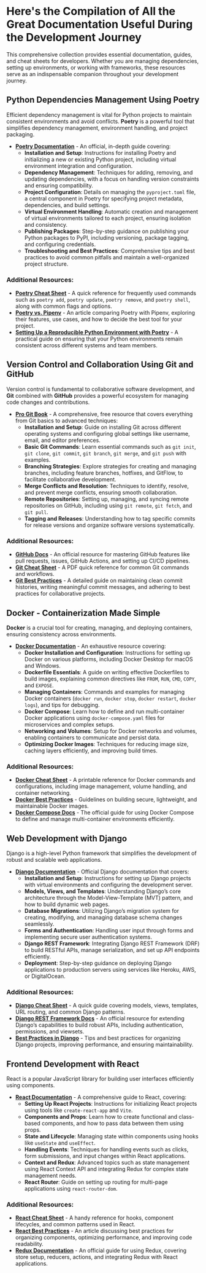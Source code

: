 # Here's the Compilation of All the Great Documentation Useful During the Development Journey

This comprehensive collection provides essential documentation, guides, and cheat sheets for developers. Whether you are managing dependencies, setting up environments, or working with frameworks, these resources serve as an indispensable companion throughout your development journey.

## Python Dependencies Management Using Poetry

Efficient dependency management is vital for Python projects to maintain consistent environments and avoid conflicts. **Poetry** is a powerful tool that simplifies dependency management, environment handling, and project packaging.

- **[Poetry Documentation](https://python-poetry.org/docs/)** - An official, in-depth guide covering:
  - **Installation and Setup**: Instructions for installing Poetry and initializing a new or existing Python project, including virtual environment integration and configuration.
  - **Dependency Management**: Techniques for adding, removing, and updating dependencies, with a focus on handling version constraints and ensuring compatibility.
  - **Project Configuration**: Details on managing the `pyproject.toml` file, a central component in Poetry for specifying project metadata, dependencies, and build settings.
  - **Virtual Environment Handling**: Automatic creation and management of virtual environments tailored to each project, ensuring isolation and consistency.
  - **Publishing Packages**: Step-by-step guidance on publishing your Python packages to PyPI, including versioning, package tagging, and configuring credentials.
  - **Troubleshooting and Best Practices**: Comprehensive tips and best practices to avoid common pitfalls and maintain a well-organized project structure.

### Additional Resources:
- **[Poetry Cheat Sheet](https://cheatography.com)** - A quick reference for frequently used commands such as `poetry add`, `poetry update`, `poetry remove`, and `poetry shell`, along with common flags and options.
- **[Poetry vs. Pipenv](https://realpython.com)** - An article comparing Poetry with Pipenv, exploring their features, use cases, and how to decide the best tool for your project.
- **[Setting Up a Reproducible Python Environment with Poetry](https://dev.to)** - A practical guide on ensuring that your Python environments remain consistent across different systems and team members.

## Version Control and Collaboration Using Git and GitHub

Version control is fundamental to collaborative software development, and **Git** combined with **GitHub** provides a powerful ecosystem for managing code changes and contributions.

- **[Pro Git Book](https://git-scm.com/book/en/v2)** - A comprehensive, free resource that covers everything from Git basics to advanced techniques:
  - **Installation and Setup**: Guide on installing Git across different operating systems and configuring global settings like username, email, and editor preferences.
  - **Basic Git Commands**: Learn essential commands such as `git init`, `git clone`, `git commit`, `git branch`, `git merge`, and `git push` with examples.
  - **Branching Strategies**: Explore strategies for creating and managing branches, including feature branches, hotfixes, and GitFlow, to facilitate collaborative development.
  - **Merge Conflicts and Resolution**: Techniques to identify, resolve, and prevent merge conflicts, ensuring smooth collaboration.
  - **Remote Repositories**: Setting up, managing, and syncing remote repositories on GitHub, including using `git remote`, `git fetch`, and `git pull`.
  - **Tagging and Releases**: Understanding how to tag specific commits for release versions and organize software versions systematically.

### Additional Resources:
- **[GitHub Docs](https://docs.github.com/)** - An official resource for mastering GitHub features like pull requests, issues, GitHub Actions, and setting up CI/CD pipelines.
- **[Git Cheat Sheet](https://education.github.com/git-cheat-sheet-education.pdf)** - A PDF quick reference for common Git commands and workflows.
- **[Git Best Practices](https://opensource.com/article/19/11/getting-started-git)** - A detailed guide on maintaining clean commit histories, writing meaningful commit messages, and adhering to best practices for collaborative projects.

## Docker - Containerization Made Simple

**Docker** is a crucial tool for creating, managing, and deploying containers, ensuring consistency across environments.

- **[Docker Documentation](https://docs.docker.com/)** - An exhaustive resource covering:
  - **Docker Installation and Configuration**: Instructions for setting up Docker on various platforms, including Docker Desktop for macOS and Windows.
  - **Dockerfile Essentials**: A guide on writing effective Dockerfiles to build images, explaining common directives like `FROM`, `RUN`, `CMD`, `COPY`, and `EXPOSE`.
  - **Managing Containers**: Commands and examples for managing Docker containers (`docker run`, `docker stop`, `docker restart`, `docker logs`), and tips for debugging.
  - **Docker Compose**: Learn how to define and run multi-container Docker applications using `docker-compose.yaml` files for microservices and complex setups.
  - **Networking and Volumes**: Setup for Docker networks and volumes, enabling containers to communicate and persist data.
  - **Optimizing Docker Images**: Techniques for reducing image size, caching layers efficiently, and improving build times.

### Additional Resources:
- **[Docker Cheat Sheet](https://dockerlabs.collabnix.com/docker/cheatsheet/)** - A printable reference for Docker commands and configurations, including image management, volume handling, and container networking.
- **[Docker Best Practices](https://docs.docker.com/develop/dev-best-practices/)** - Guidelines on building secure, lightweight, and maintainable Docker images.
- **[Docker Compose Docs](https://docs.docker.com/compose/)** - The official guide for using Docker Compose to define and manage multi-container environments efficiently.

## Web Development with Django

Django is a high-level Python framework that simplifies the development of robust and scalable web applications.

- **[Django Documentation](https://docs.djangoproject.com/en/stable/)** - Official Django documentation that covers:
  - **Installation and Setup**: Instructions for setting up Django projects with virtual environments and configuring the development server.
  - **Models, Views, and Templates**: Understanding Django’s core architecture through the Model-View-Template (MVT) pattern, and how to build dynamic web pages.
  - **Database Migrations**: Utilizing Django’s migration system for creating, modifying, and managing database schema changes seamlessly.
  - **Forms and Authentication**: Handling user input through forms and implementing secure user authentication systems.
  - **Django REST Framework**: Integrating Django REST Framework (DRF) to build RESTful APIs, manage serialization, and set up API endpoints efficiently.
  - **Deployment**: Step-by-step guidance on deploying Django applications to production servers using services like Heroku, AWS, or DigitalOcean.

### Additional Resources:
- **[Django Cheat Sheet](https://github.com/django-cheat-sheet)** - A quick guide covering models, views, templates, URL routing, and common Django patterns.
- **[Django REST Framework Docs](https://www.django-rest-framework.org/)** - An official resource for extending Django’s capabilities to build robust APIs, including authentication, permissions, and viewsets.
- **[Best Practices in Django](https://djangostars.com/blog/django-best-practices/)** - Tips and best practices for organizing Django projects, improving performance, and ensuring maintainability.

## Frontend Development with React

React is a popular JavaScript library for building user interfaces efficiently using components.

- **[React Documentation](https://react.dev/docs/getting-started.html)** - A comprehensive guide to React, covering:
  - **Setting Up React Projects**: Instructions for initializing React projects using tools like `create-react-app` and `Vite`.
  - **Components and Props**: Learn how to create functional and class-based components, and how to pass data between them using props.
  - **State and Lifecycle**: Managing state within components using hooks like `useState` and `useEffect`.
  - **Handling Events**: Techniques for handling events such as clicks, form submissions, and input changes within React applications.
  - **Context and Redux**: Advanced topics such as state management using React Context API and integrating Redux for complex state management needs.
  - **React Router**: Guide on setting up routing for multi-page applications using `react-router-dom`.

### Additional Resources:
- **[React Cheat Sheet](https://devhints.io/react)** - A handy reference for hooks, component lifecycles, and common patterns used in React.
- **[React Best Practices](https://www.toptal.com/react/react-best-practices)** - An article discussing best practices for organizing components, optimizing performance, and improving code readability.
- **[Redux Documentation](https://redux.js.org/)** - An official guide for using Redux, covering store setup, reducers, actions, and integrating Redux with React applications.

